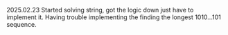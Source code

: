2025.02.23
Started solving string, got the logic down just have to implement it. Having trouble implementing the finding the longest 1010...101 sequence.